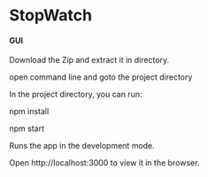 # StopWatch
#### GUI
Download the Zip and extract it in directory.

open command line and goto the project directory

In the project directory, you can run:

npm install

npm start

Runs the app in the development mode.

Open http://localhost:3000 to view it in the browser.
